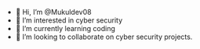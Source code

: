 - 👋 Hi, I’m @Mukuldev08
- 👀 I’m interested in cyber security
- 🌱 I’m currently learning coding
- 💞️ I’m looking to collaborate on cyber security projects.


